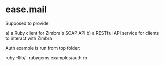 ease.mail
=========

Supposed to provide:

a) a Ruby client for Zimbra's SOAP API
b) a RESTful API service for clients to interact with Zimbra

Auth example is run from top folder:

ruby -Ilib/ -rubygems examples/auth.rb